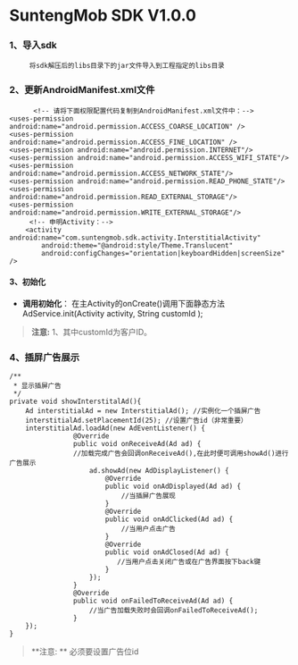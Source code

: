 # SuntengMob SDK V1.0.0
### 1、导入sdk
         将sdk解压后的libs目录下的jar文件导入到工程指定的libs目录
### 2、更新AndroidManifest.xml文件
          <!-- 请将下面权限配置代码复制到AndroidManifest.xml文件中：-->
    <uses-permission android:name="android.permission.ACCESS_COARSE_LOCATION" />
    <uses-permission android:name="android.permission.ACCESS_FINE_LOCATION" />
    <uses-permission android:name="android.permission.INTERNET"/>
    <uses-permission android:name="android.permission.ACCESS_WIFI_STATE"/>
    <uses-permission android:name="android.permission.ACCESS_NETWORK_STATE"/>
    <uses-permission android:name="android.permission.READ_PHONE_STATE"/>
    <uses-permission android:name="android.permission.READ_EXTERNAL_STORAGE"/>
    <uses-permission android:name="android.permission.WRITE_EXTERNAL_STORAGE"/>
         <!-- 申明Activity：-->
        <activity android:name="com.suntengmob.sdk.activity.InterstitialActivity"
            android:theme="@android:style/Theme.Translucent"
            android:configChanges="orientation|keyboardHidden|screenSize" />

#### 3、初始化 

- **调用初始化**：
            在主Activity的onCreate()调用下面静态方法
             AdService.init(Activity activity, String customId );
             
             
 >**注意:**
 > 1、其中customId为客户ID。

### 4、插屏广告展示
    /**
     * 显示插屏广告
     */
    private void showInterstitalAd(){
        Ad interstitialAd = new InterstitialAd(); //实例化一个插屏广告
        interstitialAd.setPlacementId(25); //设置广告id（非常重要）
        interstitialAd.loadAd(new AdEventListener() {
                    @Override
                    public void onReceiveAd(Ad ad) {
                    //加载完成广告会回调onReceiveAd(),在此时便可调用showAd()进行广告展示
                        ad.showAd(new AdDisplayListener() {
                            @Override
                            public void onAdDisplayed(Ad ad) {
                                //当插屏广告展现
                            }
                            @Override
                            public void onAdClicked(Ad ad) {
                                //当用户点击广告
                            }
                            @Override
                            public void onAdClosed(Ad ad) {
                               //当用户点击关闭广告或在广告界面按下back键
                            }
                        });
                    }
                    @Override
                    public void onFailedToReceiveAd(Ad ad) {
                        //当广告加载失败时会回调onFailedToReceiveAd();
                    }
        });
    }
  > **注意: **
 > 必须要设置广告位id
